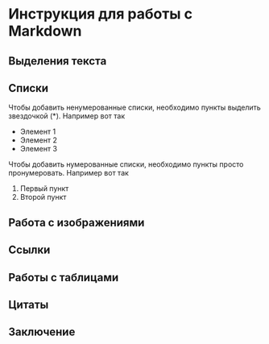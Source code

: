 # Инструкция для работы с Markdown

## Выделения текста

## Списки

Чтобы добавить ненумерованные списки, необходимо пункты выделить звездочкой (*). Например вот так
* Элемент 1
* Элемент 2
* Элемент 3

Чтобы добавить нумерованные списки, необходимо пункты просто пронумеровать. Например вот так
1. Первый пункт
2. Второй пункт

## Работа с изображениями

## Ссылки

## Работы с таблицами 

## Цитаты

## Заключение